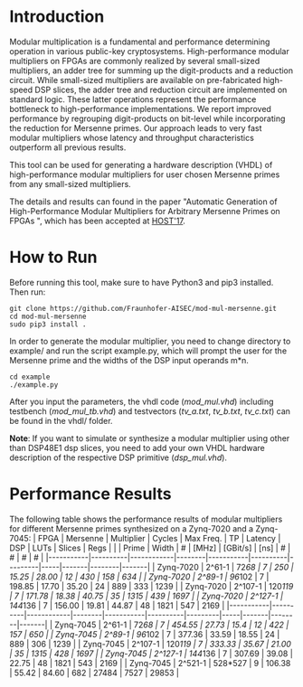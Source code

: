 # Introduction
Modular multiplication is a fundamental and performance determining operation in various public-key cryptosystems. 
High-performance modular multipliers on FPGAs are commonly realized by several small-sized multipliers, an
adder tree for summing up the digit-products and a reduction circuit. While small-sized multipliers are available on pre-fabricated high-speed DSP slices, the adder tree and reduction circuit are implemented on standard logic. These latter operations represent the performance bottleneck to high-performance implementations. We report improved performance by regrouping digit-products on bit-level while incorporating the reduction for Mersenne primes. Our approach leads to very fast modular multipliers whose latency and throughput characteristics outperform all previous results. 

This tool can be used for generating a hardware description (VHDL) of high-performance modular multipliers for user chosen Mersenne primes from any small-sized multipliers.

The details and results can found in the paper "Automatic Generation of High-Performance Modular Multipliers for Arbitrary Mersenne Primes on FPGAs
", which has been accepted at [HOST'17](http://www.hostsymposium.org/accepted-list.php).

# How to Run
Before running this tool, make sure to have Python3 and pip3 installed. Then run:
```shell
git clone https://github.com/Fraunhofer-AISEC/mod-mul-mersenne.git
cd mod-mul-mersenne
sudo pip3 install .
```
In order to generate the modular multiplier, you need to change directory to example/ and run the script example.py, which will prompt the user for the Mersenne prime and the widths of the DSP input operands m*n. 
```shell
cd example
./example.py
```
After you input the parameters, the vhdl code (*mod_mul.vhd*) including testbench (*mod_mul_tb.vhd*) and testvectors (*tv_a.txt*, *tv_b.txt*, *tv_c.txt*) can be found in the vhdl/ folder.

**Note**: If you want to simulate or synthesize a modular multiplier using other than DSP48E1 dsp slices, you need to add your own VHDL hardware description of the respective DSP primitive (*dsp_mul.vhd*). 

# Performance Results
The following table shows the performance results of modular multipliers for different Mersenne primes synthesized on a Zynq-7020 and a Zynq-7045: 
| FPGA      | Mersenne | Multiplier | Cycles | Max Freq. |       TP | Latency | DSP |  LUTs | Slices |  Regs |
|           |    Prime | Width      |      # |     [MHz] | [GBit/s] |    [ns] |   # |     # |      # |     # |
|-----------|----------|------------|--------|-----------|----------|---------|-----|-------|--------|-------|
| Zynq-7020 |   2^61-1 | 72*68      |      7 |       250 |    15.25 |   28.00 |  12 |   430 |    158 |   634 |
| Zynq-7020 |   2^89-1 | 96*102     |      7 |    198.85 |    17.70 |   35.20 |  24 |   889 |    333 |  1239 |
| Zynq-7020 |  2^107-1 | 120*119    |      7 |    171.78 |    18.38 |   40.75 |  35 |  1315 |    439 |  1697 |
| Zynq-7020 |  2^127-1 | 144*136    |      7 |    156.00 |    19.81 |   44.87 |  48 |  1821 |    547 |  2169 |
|-----------|----------|------------|--------|-----------|----------|---------|-----|-------|--------|-------|
| Zynq-7045 |   2^61-1 | 72*68      |      7 |    454.55 |    27.73 |    15.4 |  12 |   422 |    157 |   650 |
| Zynq-7045 |   2^89-1 | 96*102     |      7 |    377.36 |    33.59 |   18.55 |  24 |   889 |    306 |  1239 |
| Zynq-7045 |  2^107-1 | 120*119    |      7 |    333.33 |    35.67 |   21.00 |  35 |  1315 |    428 |  1697 |
| Zynq-7045 |  2^127-1 | 144*136    |      7 |    307.69 |    39.08 |   22.75 |  48 |  1821 |    543 |  2169 |
| Zynq-7045 |  2^521-1 | 528*527    |      9 |    106.38 |    55.42 |   84.60 | 682 | 27484 |   7527 | 29853 |
